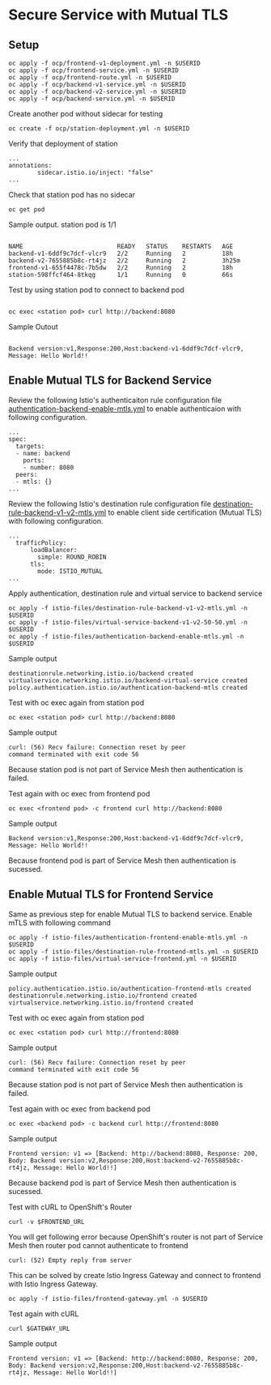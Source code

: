 # Secure Service with Mutual TLS



## Setup

```
oc apply -f ocp/frontend-v1-deployment.yml -n $USERID
oc apply -f ocp/frontend-service.yml -n $USERID
oc apply -f ocp/frontend-route.yml -n $USERID
oc apply -f ocp/backend-v1-service.yml -n $USERID
oc apply -f ocp/backend-v2-service.yml -n $USERID
oc apply -f ocp/backend-service.yml -n $USERID
```

Create another pod without sidecar for testing
```
oc create -f ocp/station-deployment.yml -n $USERID
```

Verify that deployment of station

```
...
annotations:
        sidecar.istio.io/inject: "false"
...
```

Check that station pod has no sidecar

```
oc get pod
```

Sample output. station pod is 1/1

```

NAME                          READY   STATUS    RESTARTS   AGE
backend-v1-6ddf9c7dcf-vlcr9   2/2     Running   2          18h
backend-v2-7655885b8c-rt4jz   2/2     Running   2          3h25m
frontend-v1-655f4478c-7b5dw   2/2     Running   2          18h
station-598ffcf464-8tkqg      1/1     Running   0          66s
```

Test by using station pod to connect to backend pod

```

oc exec <station pod> curl http://backend:8080
```

Sample Outout

```

Backend version:v1,Response:200,Host:backend-v1-6ddf9c7dcf-vlcr9, Message: Hello World!!
```

## Enable Mutual TLS for Backend Service
Review the following Istio's authenticaiton rule configuration file [authentication-backend-enable-mtls.yml](../istio-files/authentication-backend-enable-mtls.yml)  to enable authenticaion with following configuration.

```
...
spec:
  targets:
  - name: backend
    ports:
    - number: 8080
  peers:
  - mtls: {}
...
```

Review the following Istio's destination rule configuration file [destination-rule-backend-v1-v2-mtls.yml](../istio-files/destination-rule-backend-v1-v2-mtls.yml)  to enable client side certification (Mutual TLS) with following configuration.

```
...
  trafficPolicy:
      loadBalancer:
        simple: ROUND_ROBIN
      tls:
        mode: ISTIO_MUTUAL
...
```

Apply authentication, destination rule and virtual service to backend service

```
oc apply -f istio-files/destination-rule-backend-v1-v2-mtls.yml -n $USERID
oc apply -f istio-files/virtual-service-backend-v1-v2-50-50.yml -n $USERID
oc apply -f istio-files/authentication-backend-enable-mtls.yml -n $USERID
```

Sample output

```
destinationrule.networking.istio.io/backend created
virtualservice.networking.istio.io/backend-virtual-service created
policy.authentication.istio.io/authentication-backend-mtls created
```

Test with oc exec again from station pod

```
oc exec <station pod> curl http://backend:8080
```

Sample output

```
curl: (56) Recv failure: Connection reset by peer
command terminated with exit code 56
```

Because station pod is not part of Service Mesh then authentication is failed.

Test again with oc exec from frontend pod

```
oc exec <frontend pod> -c frontend curl http://backend:8080
```

Sample output

```
Backend version:v1,Response:200,Host:backend-v1-6ddf9c7dcf-vlcr9, Message: Hello World!!
```
Because frontend pod is part of Service Mesh then authentication is sucessed.

## Enable Mutual TLS for Frontend Service
Same as previous step for enable Mutual TLS to backend service. Enable mTLS with following command

```
oc apply -f istio-files/authentication-frontend-enable-mtls.yml -n $USERID
oc apply -f istio-files/destination-rule-frontend-mtls.yml -n $USERID
oc apply -f istio-files/virtual-service-frontend.yml -n $USERID
```

Sample output
```
policy.authentication.istio.io/authentication-frontend-mtls created
destinationrule.networking.istio.io/frontend created
virtualservice.networking.istio.io/frontend created
```

Test with oc exec again from station pod

```
oc exec <station pod> curl http://frontend:8080
```

Sample output

```
curl: (56) Recv failure: Connection reset by peer
command terminated with exit code 56
```

Because station pod is not part of Service Mesh then authentication is failed.

Test again with oc exec from backend pod

```
oc exec <backend pod> -c backend curl http://frontend:8080
```

Sample output

```
Frontend version: v1 => [Backend: http://backend:8080, Response: 200, Body: Backend version:v2,Response:200,Host:backend-v2-7655885b8c-rt4jz, Message: Hello World!!]
```

Because backend pod is part of Service Mesh then authentication is sucessed.

Test with cURL to OpenShift's Router

```
curl -v $FRONTEND_URL
```

You will get following error because OpenShift's router is not part of Service Mesh then router pod cannot authenticate to frontend

```
curl: (52) Empty reply from server
```

This can be solved by create Istio Ingress Gateway and connect to frontend with Istio Ingress Gateway.

```
oc apply -f istio-files/frontend-gateway.yml -n $USERID
```

Test again with cURL

```
curl $GATEWAY_URL
```

Sample output

```
Frontend version: v1 => [Backend: http://backend:8080, Response: 200, Body: Backend version:v2,Response:200,Host:backend-v2-7655885b8c-rt4jz, Message: Hello World!!]
```